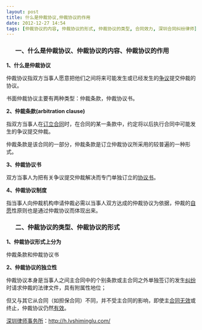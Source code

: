 ```yaml
---
layout: post
title: 什么是仲裁协议,仲裁协议的作用
date: 2012-12-27 14:54
tags: [仲裁协议的内容, 仲裁协议的形式, 仲裁协议的类型, 合同效力, 深圳合同纠纷律师]
---
```

<ol>
<h3>一、什么是仲裁协议、仲裁协议的内容、仲裁协议的作用</h3>
</ol>
<strong>1、什么是仲裁协议</strong>

仲裁协议指双方当事人愿意把他们之间将来可能发生或已经发生的<a href="http://h.lvshiminglu.com/law/709.html">争议</a>提交仲裁的协议。

书面仲裁协议主要有两种类型：仲裁条款，仲裁协议书。

<strong>2、仲裁条款(arbitration clause)</strong>

指双方当事人在<a href="http://h.lvshiminglu.com/law/748.html">订立合同</a>时，在合同的某一条款中，约定将以后执行合同中可能发生的争议提交仲裁。

仲裁条款是该合同的一部分，仲裁条款是订立仲裁协议所采用的较普遍的一种形式。

<strong>3、仲裁协议书</strong>

双方当事人为把有关争议提交仲裁解决而专门单独订立的<a href="http://h.lvshiminglu.com/law/731.html">协议书</a>。

<strong>4、仲裁协议制度</strong>

指当事人向仲裁机构申请仲裁必需以当事人双方达成的仲裁协议为依据，仲裁的<a href="http://h.lvshiminglu.com/law/157.html">自愿</a>性原则也是通过仲裁协议而体现出来。
<ol>
<h3>二、仲裁协议的类型、仲裁协议的形式</h3>
</ol>
<strong>1、仲裁协议形式上分为</strong>

仲裁条款和仲裁协议书

<strong>2、仲裁协议的独立性</strong>

仲裁协议本身是当事人之间主合同中的个别条款或主合同之外单独签订的发生<a href="http://h.lvshiminglu.com/law/129.html">纠纷</a>时请求仲裁的法律文件，具有附属性地位；

但又与其它从合同（如担保合同）不同，并不受主合同的影响，即使主<a href="http://h.lvshiminglu.com/law/968.html">合同无效</a>或终止，仲裁协议仍然<a href="http://h.lvshiminglu.com/law/887.html">有效</a>。

<a href="http://h.lvshiminglu.com/">深圳律师事务所</a>：<a href="http://h.lvshiminglu.com/">http://h.lvshiminglu.com/</a>

